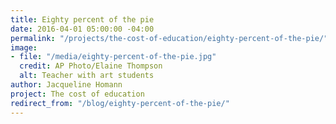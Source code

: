 ```yaml
---
title: Eighty percent of the pie
date: 2016-04-01 05:00:00 -04:00
permalink: "/projects/the-cost-of-education/eighty-percent-of-the-pie/"
image:
- file: "/media/eighty-percent-of-the-pie.jpg"
  credit: AP Photo/Elaine Thompson
  alt: Teacher with art students
author: Jacqueline Homann
project: The cost of education
redirect_from: "/blog/eighty-percent-of-the-pie/"
---
```


